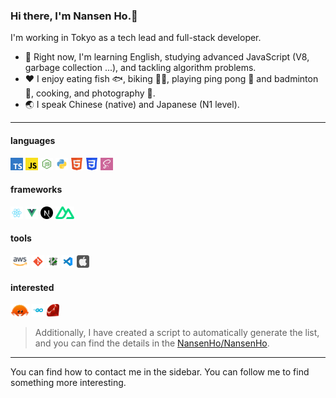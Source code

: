 ### Hi there, I'm **Nansen Ho**.👋

I'm working in Tokyo as a tech lead and full-stack developer.

- 🌱 Right now, I'm learning English, studying advanced JavaScript (V8, garbage collection ...), and tackling algorithm problems.
- ❤️ I enjoy eating fish 🐟, biking 🚴‍♂️, playing ping pong 🏓 and badminton 🏸, cooking, and photography 📸.
- 🌏 I speak Chinese (native) and Japanese (N1 level).

---

#### languages

<code><img height="20" src="assets/svgs/typescript.svg" alt="typescript"/></code>
<code><img height="20" src="assets/svgs/javascript.svg" alt="javascript"/></code>
<code><img height="20" src="assets/svgs/nodejs.svg" alt="nodejs"/></code>
<code><img height="20" src="assets/svgs/python.svg" alt="python"/></code>
<code><img height="20" src="assets/svgs/html5.svg" alt="html5"/></code>
<code><img height="20" src="assets/svgs/css3.svg" alt="css3"/></code>
<code><img height="20" src="assets/svgs/sass.svg" alt="sass"/></code>

#### frameworks

<code><img height="20" src="assets/svgs/react.svg" alt="react"/></code>
<code><img height="20" src="assets/svgs/vue.svg" alt="vue"/></code>
<code><img height="20" src="assets/svgs/nextjs.svg" alt="nextjs"/></code>
<code><img height="20" src="assets/svgs/nuxtjs.svg" alt="nuxtjs"/></code>

#### tools

<code><img height="20" src="assets/svgs/aws.svg" alt="aws"/></code>
<code><img height="20" src="assets/svgs/git.svg" alt="git"/></code>
<code><img height="20" src="assets/svgs/vim.svg" alt="vim"/></code>
<code><img height="20" src="assets/svgs/visual-studio-code.svg" alt="visual-studio-code"/></code>
<code><img height="20" src="assets/svgs/macos.svg" alt="macos"/></code>

#### interested

<code><img height="20" src="assets/svgs/rust.svg" alt="rust"/></code>
<code><img height="20" src="assets/svgs/go.svg" alt="go"/></code>
<code><img height="20" src="assets/svgs/ruby.svg" alt="ruby"/></code>

> Additionally, I have created a script to automatically generate the list, and you can find the details in the [NansenHo/NansenHo](https://github.com/NansenHo/NansenHo).

---

You can find how to contact me in the sidebar. You can follow me to find something more interesting.
